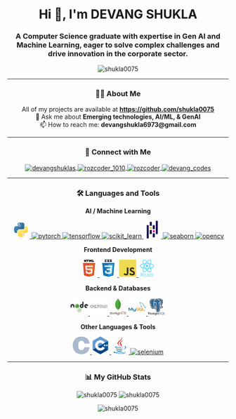 <div align="center">

  <h1>Hi 👋, I'm DEVANG SHUKLA</h1>
  
  <h3>A Computer Science graduate with expertise in Gen AI and Machine Learning, eager to solve complex challenges and drive innovation in the corporate sector.</h3>
  
  <p>
    <img src="https://komarev.com/ghpvc/?username=shukla0075&label=Profile%20views&color=0e75b6&style=flat" alt="shukla0075" />
  </p>

</div>

---

<div align="center">

  ### 👨‍💻 About Me
  
  <p>
    All of my projects are available at <b><a href="https://github.com/shukla0075">https://github.com/shukla0075</a></b>
    <br />
    💬 Ask me about <b>Emerging technologies, AI/ML, & GenAI</b>
    <br />
    📫 How to reach me: <b>devangshukla6973@gmail.com</b>
  </p>

</div>

---

<div align="center">

  ### 🤝 Connect with Me
  
  <p>
    <a href="https://www.linkedin.com/in/devangshuklas/" target="blank">
      <img align="center" src="https://raw.githubusercontent.com/rahuldkjain/github-profile-readme-generator/master/src/images/icons/Social/linked-in-alt.svg" alt="devangshuklas" height="30" width="40" />
    </a>
    <a href="https://www.codechef.com/users/rozcoder_1010" target="blank">
      <img align="center" src="https://cdn.jsdelivr.net/npm/simple-icons@3.1.0/icons/codechef.svg" alt="rozcoder_1010" height="30" width="40" />
    </a>
    <a href="https://codeforces.com/profile/rozcoder" target="blank">
      <img align="center" src="https://raw.githubusercontent.com/rahuldkjain/github-profile-readme-generator/master/src/images/icons/Social/codeforces.svg" alt="rozcoder" height="30" width="40" />
    </a>
    <a href="https://leetcode.com/u/devang_codes/" target="blank">
      <img align="center" src="https://raw.githubusercontent.com/rahuldkjain/github-profile-readme-generator/master/src/images/icons/Social/leet-code.svg" alt="devang_codes" height="30" width="40" />
    </a>
  </p>

</div>

---

<div align="center">

  ### 🛠️ Languages and Tools
  
  <p><b>AI / Machine Learning</b></p>
  <p>
    <a href="https://www.python.org" target="_blank" rel="noreferrer"> <img src="https://raw.githubusercontent.com/devicons/devicon/master/icons/python/python-original.svg" alt="python" width="40" height="40"/> </a>
    <a href="https://pytorch.org/" target="_blank" rel="noreferrer"> <img src="https://www.vectorlogo.zone/logos/pytorch/pytorch-icon.svg" alt="pytorch" width="40" height="40"/> </a>
    <a href="https://www.tensorflow.org" target="_blank" rel="noreferrer"> <img src="https://www.vectorlogo.zone/logos/tensorflow/tensorflow-icon.svg" alt="tensorflow" width="40" height="40"/> </a>
    <a href="https://scikit-learn.org/" target="_blank" rel="noreferrer"> <img src="https://upload.wikimedia.org/wikipedia/commons/0/05/Scikit_learn_logo_small.svg" alt="scikit_learn" width="40" height="40"/> </a>
    <a href="https://pandas.pydata.org/" target="_blank" rel="noreferrer"> <img src="https://raw.githubusercontent.com/devicons/devicon/2ae2a900d2f041da66e950e4d48052658d850630/icons/pandas/pandas-original.svg" alt="pandas" width="40" height="40"/> </a>
    <a href="https://seaborn.pydata.org/" target="_blank" rel="noreferrer"> <img src="https://seaborn.pydata.org/_images/logo-mark-lightbg.svg" alt="seaborn" width="40" height="40"/> </a>
    <a href="https://opencv.org/" target="_blank" rel="noreferrer"> <img src="https://www.vectorlogo.zone/logos/opencv/opencv-icon.svg" alt="opencv" width="40" height="40"/> </a>
  </p>

  <p><b>Frontend Development</b></p>
  <p>
    <a href="https://www.w3.org/html/" target="_blank" rel="noreferrer"> <img src="https://raw.githubusercontent.com/devicons/devicon/master/icons/html5/html5-original-wordmark.svg" alt="html5" width="40" height="40"/> </a>
    <a href="https://www.w3schools.com/css/" target="_blank" rel="noreferrer"> <img src="https://raw.githubusercontent.com/devicons/devicon/master/icons/css3/css3-original-wordmark.svg" alt="css3" width="40" height="40"/> </a>
    <a href="https://developer.mozilla.org/en-US/docs/Web/JavaScript" target="_blank" rel="noreferrer"> <img src="https://raw.githubusercontent.com/devicons/devicon/master/icons/javascript/javascript-original.svg" alt="javascript" width="40" height="40"/> </a>
    <a href="https://reactjs.org/" target="_blank" rel="noreferrer"> <img src="https://raw.githubusercontent.com/devicons/devicon/master/icons/react/react-original-wordmark.svg" alt="react" width="40" height="40"/> </a>
  </p>

  <p><b>Backend & Databases</b></p>
  <p>
    <a href="https://nodejs.org" target="_blank" rel="noreferrer"> <img src="https://raw.githubusercontent.com/devicons/devicon/master/icons/nodejs/nodejs-original-wordmark.svg" alt="nodejs" width="40" height="40"/> </a>
    <a href="https://expressjs.com" target="_blank" rel="noreferrer"> <img src="https://raw.githubusercontent.com/devicons/devicon/master/icons/express/express-original-wordmark.svg" alt="express" width="40" height="40"/> </a>
    <a href="https://www.mongodb.com/" target="_blank" rel="noreferrer"> <img src="https://raw.githubusercontent.com/devicons/devicon/master/icons/mongodb/mongodb-original-wordmark.svg" alt="mongodb" width="40" height="40"/> </a>
    <a href="https://www.mysql.com/" target="_blank" rel="noreferrer"> <img src="https://raw.githubusercontent.com/devicons/devicon/master/icons/mysql/mysql-original-wordmark.svg" alt="mysql" width="40" height="40"/> </a>
    <a href="https://www.postgresql.org" target="_blank" rel="noreferrer"> <img src="https://raw.githubusercontent.com/devicons/devicon/master/icons/postgresql/postgresql-original-wordmark.svg" alt="postgresql" width="40" height="40"/> </a>
  </p>
  
  <p><b>Other Languages & Tools</b></p>
  <p>
    <a href="https://www.cprogramming.com/" target="_blank" rel="noreferrer"> <img src="https://raw.githubusercontent.com/devicons/devicon/master/icons/c/c-original.svg" alt="c" width="40" height="40"/> </a>
    <a href="https://www.w3schools.com/cpp/" target="_blank" rel="noreferrer"> <img src="https://raw.githubusercontent.com/devicons/devicon/master/icons/cplusplus/cplusplus-original.svg" alt="cplusplus" width="40" height="40"/> </a>
    <a href="https://www.java.com" target="_blank" rel="noreferrer"> <img src="https://raw.githubusercontent.com/devicons/devicon/master/icons/java/java-original.svg" alt="java" width="40" height="40"/> </a>
    <a href="https://www.selenium.dev" target="_blank" rel="noreferrer"> <img src="https://raw.githubusercontent.com/detain/svg-logos/780f25886640cef088af994181646db2f6b1a3f8/svg/selenium-logo.svg" alt="selenium" width="40" height="40"/> </a>
  </p>

</div>

---

<div align="center">

  ### 📊 My GitHub Stats
  
  <p>
    <img src="https://github-readme-stats.vercel.app/api?username=shukla0075&show_icons=true&locale=en" alt="shukla0075" />
    <img src="https://github-readme-stats.vercel.app/api/top-langs?username=shukla0075&show_icons=true&locale=en&layout=compact" alt="shukla0075" />
  </p>
  <p>
    <img src="https://github-readme-streak-stats.herokuapp.com/?user=shukla0075&" alt="shukla0075" />
  </p>

</div>
